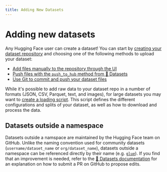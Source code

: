 ```yaml
---
title: Adding New Datasets
---
```


<h1>Adding new datasets</h1>

Any Hugging Face user can create a dataset! You can start by [creating your dataset repository](https://huggingface.co/new-dataset) and choosing one of the following methods to upload your dataset:

* [Add files manually to the repository through the UI](https://huggingface.co/docs/datasets/upload_dataset#upload-your-files)
* [Push files with the `push_to_hub` method from 🤗 Datasets](https://huggingface.co/docs/datasets/upload_dataset#upload-from-python)
* [Use Git to commit and push your dataset files](https://huggingface.co/docs/datasets/share#clone-the-repository)

While it's possible to add raw data to your dataset repo in a number of formats (JSON, CSV, Parquet, text, and images), for large datasets you may want to [create a loading script](https://huggingface.co/docs/datasets/dataset_script#create-a-dataset-loading-script). This script defines the different configurations and splits of your dataset, as well as how to download and process the data.

## Datasets outside a namespace

Datasets outside a namspace are maintained by the Hugging Face team on GitHub. Unlike the naming convention used for community datasets (`username/dataset_name` or `org/dataset_name`), datasets outside a namespace can be referenced directly by their name (e.g. [`glue`](https://huggingface.co/datasets/glue)). If you find that an improvement is needed, refer to the [🤗 Datasets documentation](https://huggingface.co/docs/datasets/master/en/share#datasets-on-github-legacy) for an explanation on how to submit a PR on GitHub to propose edits.